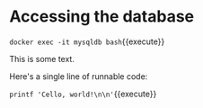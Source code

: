 # Accessing the database

`docker exec -it mysqldb bash`{{execute}}

This is some text.

Here's a single line of runnable code:

`printf 'Cello, world!\n\n'`{{execute}}
